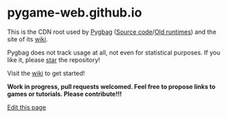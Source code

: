 # pygame-web.github.io

This is the CDN root used by [Pygbag](https://pypi.org/project/pygbag/) ([Source code](https://github.com/pygame-web/pygbag)/[Old runtimes](https://github.com/pygame-web/archives)) and the site of its [wiki](/wade-cheng/wiki/).

Pygbag does not track usage at all, not even for statistical purposes. If you like it, please [star](https://github.com/pygame-web/pygbag/stargazers) the repository!

Visit the [wiki](/wade-cheng/wiki/) to get started!

**Work in progress, pull requests welcomed. Feel free to propose links to games or tutorials. Please contribute!!!**

[Edit this page](https://github.com/pygame-web/pygame-web.github.io/edit/main/README.md)
